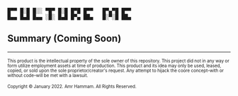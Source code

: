 ```
█▀▀ █░█ █░░ ▀█▀ █░█ █▀█ █▀▀   █▀▄▀█ █▀▀
█▄▄ █▄█ █▄▄ ░█░ █▄█ █▀▄ ██▄   █░▀░█ ██▄
```

## Summary (Coming Soon)

---

<sub><sup>This product is the intellectual property of the sole owner of this repository. This project did not in any way or form utilize employment assets at time of production. This product and its idea may only be used, leased, copied, or sold upon the sole proprietor/creator's request. Any attempt to hijack the coore concept–with or without code–will be met with a lawsuit.</sup></sub>

<sub><sup>Copyright © January 2022. Amr Hammam. All Rights Reserved.</sup></sub>